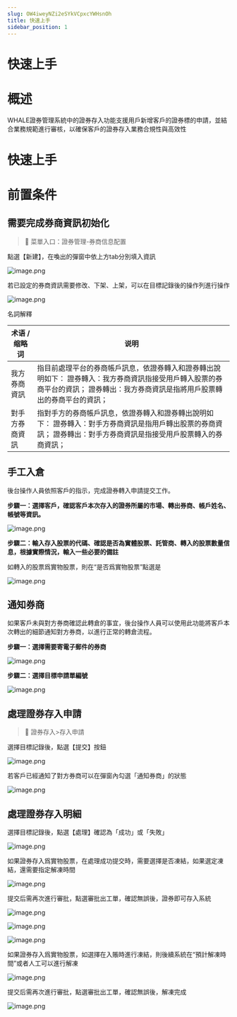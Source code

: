 ```yaml
---
slug: OW4iweyNZi2eSYkVCpxcYWHsnOh
title: 快速上手
sidebar_position: 1
---
```



# 快速上手


# 概述


WHALE證券管理系統中的證券存入功能支援用戶新增客戶的證券標的申請，並結合業務規範進行審核，以確保客戶的證券存入業務合規性與高效性


# 快速上手


# 前置条件


## 需要完成券商資訊初始化


> 📍 菜單入口：證券管理-券商信息配置


點選【新建】，在喚出的彈窗中依上方tab分別填入資訊


![image.png](/assets/2e4dd3d12cfd48c74c5bb91beb21a69d.png)


若已設定的券商資訊需要修改、下架、上架，可以在目標記錄後的操作列進行操作


![image.png](/assets/9c44d1d716eaa0ecbb50ee0b54928bfa.png)


名詞解釋


| **术语 / 缩略词** | **说明**                                                                                     |
| ------------ | ------------------------------------------------------------------------------------------ |
| 我方券商資訊       | 指目前處理平台的券商帳戶訊息，依證券轉入和證券轉出說明如下： 證券轉入：我方券商資訊指接受用戶轉入股票的券商平台的資訊； 證券轉出：我方券商資訊是指將用戶股票轉出的券商平台的資訊； |
| 對手方券商資訊      | 指對手方的券商帳戶訊息，依證券轉入和證券轉出說明如下： 證券轉入：對手方券商資訊是指用戶轉出股票的券商資訊； 證券轉出：對手方券商資訊是指接受用戶股票轉入的券商資訊；        |


## 手工入倉


後台操作人員依照客戶的指示，完成證券轉入申請提交工作。


**步驟一：選擇客戶，確認客戶本次存入的證券所屬的市場、轉出券商、帳戶姓名、帳號等資訊。**


![image.png](/assets/39aa0f81900851ca993cd5c04aca9458.png)


**步驟二：輸入存入股票的代碼、確認是否為實體股票、託管商、轉入的股票數量信息，根據實際情況，輸入一些必要的備註**


如轉入的股票爲實物股票，則在“是否爲實物股票”點選是


![image.png](/assets/2585b7dda2e36f1c39ba85707750c5cb.png)


## 通知券商


如果客戶未與對方券商確認此轉倉的事宜，後台操作人員可以使用此功能將客戶本次轉出的細節通知對方券商，以進行正常的轉倉流程。


**步驟一：選擇需要寄電子郵件的券商**


![image.png](/assets/df61f81ccd9165acbdfe0c1329151f31.png)


**步驟二：選擇目標申請單編號**


![image.png](/assets/24b48b319faff1b02d459b9c1eff07fb.png)


## 處理證券存入申請


> 📍 證券存入>存入申請


選擇目標記錄後，點選【提交】按鈕


![image.png](/assets/b165895739809ff1b87198c7a7c60664.png)


若客戶已經通知了對方券商可以在彈窗內勾選「通知券商」的狀態


![image.png](/assets/612008efd108b9cab510cda8df05d750.png)


## 處理證券存入明細


選擇目標記錄後，點選【處理】確認為「成功」或「失敗」


![image.png](/assets/d548278417e66567b13f3b1dc0e44252.png)


如果證券存入爲實物股票，在處理成功提交時，需要選擇是否凍結，如果選定凍結，還需要指定解凍時間


![image.png](/assets/d8f10f6f0155d252e8ffd24bddf0d867.png)


提交后需再次進行審批，點選審批出工單，確認無誤後，證券即可存入系統


![image.png](/assets/686f92d3cd02ae25122a342824fc753b.png)


![image.png](/assets/5db0962bff162a5b8c44735ab8225306.png)


![image.png](/assets/1daaadee14e822296d588aa18625814c.png)


如果證券存入爲實物股票，如選擇在入賬時進行凍結，則後續系統在“預計解凍時間”或者人工可以進行解凍


![image.png](/assets/cc10abffa36391b5c6b85a3d1dea8027.png)


提交后需再次進行審批，點選審批出工單，確認無誤後，解凍完成


![image.png](/assets/c33349fa1d0e7bf5042792266d77d4d2.png)


# 


